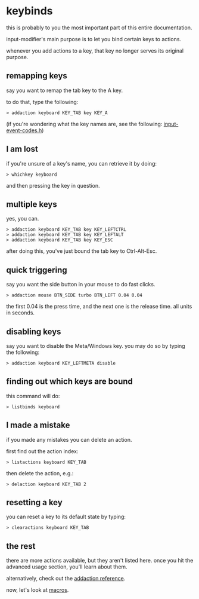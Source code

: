 # keybinds

this is probably to you the most important part of this entire documentation.

input-modifier's main purpose is to let you bind certain keys to actions.

whenever you add actions to a key, that key no longer serves its original purpose.

## remapping keys

say you want to remap the tab key to the A key.

to do that, type the following:

```
> addaction keyboard KEY_TAB key KEY_A
```

(if you're wondering what the key names are, see the following: [input-event-codes.h](https://github.com/torvalds/linux/blob/master/include/uapi/linux/input-event-codes.h))

## I am lost

if you're unsure of a key's name, you can retrieve it by doing:

```
> whichkey keyboard
```

and then pressing the key in question.

## multiple keys

yes, you can.

```
> addaction keyboard KEY_TAB key KEY_LEFTCTRL
> addaction keyboard KEY_TAB key KEY_LEFTALT
> addaction keyboard KEY_TAB key KEY_ESC
```

after doing this, you've just bound the tab key to Ctrl-Alt-Esc.

## quick triggering

say you want the side button in your mouse to do fast clicks.

```
> addaction mouse BTN_SIDE turbo BTN_LEFT 0.04 0.04
```

the first 0.04 is the press time, and the next one is the release time.
all units in seconds.

## disabling keys

say you want to disable the Meta/Windows key. you may do so by typing the following:

```
> addaction keyboard KEY_LEFTMETA disable
```

## finding out which keys are bound

this command will do:

```
> listbinds keyboard
```

## I made a mistake

if you made any mistakes you can delete an action.

first find out the action index:

```
> listactions keyboard KEY_TAB
```

then delete the action, e.g.:

```
> delaction keyboard KEY_TAB 2
```

## resetting a key

you can reset a key to its default state by typing:

```
> clearactions keyboard KEY_TAB
```

## the rest

there are more actions available, but they aren't listed here. once you hit the advanced usage section, you'll learn about them.

alternatively, check out the [addaction reference](../reference/command/addaction.md).

now, let's look at [macros](macros.md).
